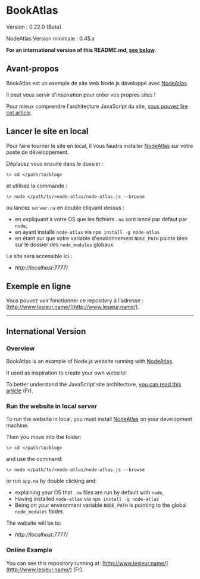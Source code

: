 # BookAtlas #

Version : 0.22.0 (Beta)

NodeAtlas Version minimale : 0.45.x

**For an international version of this README.md, [see below](#international-version).**



## Avant-propos ##

BookAtlas est un exemple de site web Node.js développé avec [NodeAtlas](http://haeresis.github.io/NodeAtlas/).

Il peut vous servir d'inspiration pour créer vos propres sites !

Pour mieux comprendre l'architecture JavaScript du site, [vous pouvez lire cet article](http://blog.lesieur.name/structurer-le-javascript-de-son-site-avec-ou-sans-framework/).



## Lancer le site en local ##

Pour faire tourner le site en local, il vous faudra installer [NodeAtlas](http://haeresis.github.io/NodeAtlas/) sur votre poste de développement.

Déplacez vous ensuite dans le dossier :


```
\> cd </path/to/blog>
```

et utilisez la commande :

```
\> node </path/to/>node-atlas/node-atlas.js --browse
```

ou lancez `server.na` en double cliquant dessus :
- en expliquant à votre OS que les fichiers `.na` sont lancé par défaut par `node`,
- en ayant installé `node-atlas` via `npm install -g node-atlas`
- en étant sur que votre variable d'environnement `NODE_PATH` pointe bien sur le dossier des `node_modules` globaux.

Le site sera accessible ici :

- *http://localhost:7777/*



## Exemple en ligne ##

Vous pouvez voir fonctionner ce repository à l'adresse : [http://www.lesieur.name/](http://www.lesieur.name/).


-----


## International Version ##

### Overview ###

BookAtlas is an example of Node.js website running with [NodeAtlas](http://haeresis.github.io/NodeAtlas/).

It used as inspiration to create your own website!

To better understand the JavaScript site architecture, [you can read this article](http://blog.lesieur.name/structurer-le-javascript-de-son-site-avec-ou-sans-framework/) (Fr).



### Run the website in local server ###

To run the website in local, you must install [NodeAtlas](http://haeresis.github.io/NodeAtlas/) on your development machine.

Then you move into the folder:


```
\> cd </path/to/blog>
```

and use the command:

```
\> node </path/to/>node-atlas/node-atlas.js --browse
```

or run `app.na` by double clicking and:
- explaining your OS that `.na` files are run by default with `node`,
- Having installed `node-atlas` via `npm install -g node-atlas`
- Being on your environment variable `NODE_PATH` is pointing to the global `node_modules` folder.

The website will be to:

- *http://localhost:7777/*



### Online Example ###

You can see this repository running at: [http://www.lesieur.name/](http://www.lesieur.name/) (Fr).